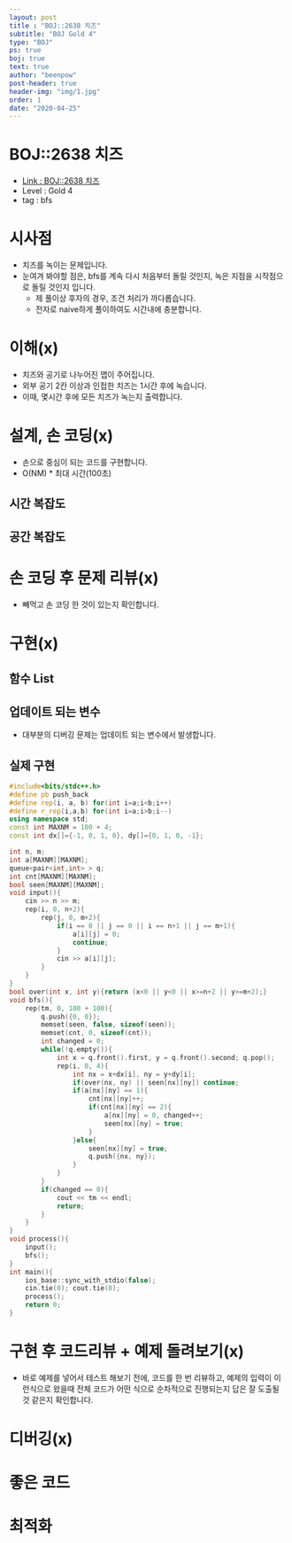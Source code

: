 ```yaml
---
layout: post
title : "BOJ::2638 치즈"
subtitle: "BOJ Gold 4"
type: "BOJ"
ps: true
boj: true
text: true
author: "beenpow"
post-header: true
header-img: "img/1.jpg"
order: 1
date: "2020-04-25"
---
```

# BOJ::2638 치즈
- [Link : BOJ::2638 치즈](https://www.acmicpc.net/problem/2638)
- Level : Gold 4
- tag : bfs

# 시사점
- 치즈를 녹이는 문제입니다.
- 눈여겨 봐야할 점은, bfs를 계속 다시 처음부터 돌릴 것인지, 녹은 지점을 시작점으로 돌릴 것인지 입니다.
  - 제 풀이상 후자의 경우, 조건 처리가 까다롭습니다.
  - 전자로 naive하게 풀이하여도 시간내에 충분합니다.

# 이해(x)
- 치즈와 공기로 나누어진 맵이 주어집니다.
- 외부 공기 2칸 이상과 인접한 치즈는 1시간 후에 녹습니다.
- 이때, 몇시간 후에 모든 치즈가 녹는지 출력합니다.

# 설계, 손 코딩(x)
- 손으로 중심이 되는 코드를 구현합니다.
- O(NM) * 최대 시간(100초) 

## 시간 복잡도

## 공간 복잡도

# 손 코딩 후 문제 리뷰(x)
- 빼먹고 손 코딩 한 것이 있는지 확인합니다.

# 구현(x)

## 함수 List 

## 업데이트 되는 변수
- 대부분의 디버깅 문제는 업데이트 되는 변수에서 발생합니다.

## 실제 구현 

```cpp
#include<bits/stdc++.h>
#define pb push_back
#define rep(i, a, b) for(int i=a;i<b;i++)
#define r_rep(i,a,b) for(int i=a;i>b;i--)
using namespace std;
const int MAXNM = 100 + 4;
const int dx[]={-1, 0, 1, 0}, dy[]={0, 1, 0, -1};

int n, m;
int a[MAXNM][MAXNM];
queue<pair<int,int> > q;
int cnt[MAXNM][MAXNM];
bool seen[MAXNM][MAXNM];
void input(){
    cin >> n >> m;
    rep(i, 0, n+2){
        rep(j, 0, m+2){
            if(i == 0 || j == 0 || i == n+1 || j == m+1){
                a[i][j] = 0;
                continue;
            }
            cin >> a[i][j];
        }
    }
}
bool over(int x, int y){return (x<0 || y<0 || x>=n+2 || y>=m+2);}
void bfs(){
    rep(tm, 0, 100 + 100){
        q.push({0, 0});
        memset(seen, false, sizeof(seen));
        memset(cnt, 0, sizeof(cnt));
        int changed = 0;
        while(!q.empty()){
            int x = q.front().first, y = q.front().second; q.pop();
            rep(i, 0, 4){
                int nx = x+dx[i], ny = y+dy[i];
                if(over(nx, ny) || seen[nx][ny]) continue;
                if(a[nx][ny] == 1){
                    cnt[nx][ny]++;
                    if(cnt[nx][ny] == 2){
                        a[nx][ny] = 0, changed++;
                        seen[nx][ny] = true;
                    }
                }else{
                    seen[nx][ny] = true;
                    q.push({nx, ny});
                }
            }
        }
        if(changed == 0){
            cout << tm << endl;
            return;
        }
    }
}
void process(){
    input();
    bfs();
}
int main(){
    ios_base::sync_with_stdio(false);
    cin.tie(0); cout.tie(0);
    process();
    return 0;
}
```

# 구현 후 코드리뷰 + 예제 돌려보기(x)
- 바로 예제를 넣어서 테스트 해보기 전에, 코드를 한 번 리뷰하고, 예제의 입력이 이런식으로 왔을때
  전체 코드가 어떤 식으로 순차적으로 진행되는지 답은 잘 도출될 것 같은지 확인합니다.

# 디버깅(x)

# 좋은 코드

# 최적화
